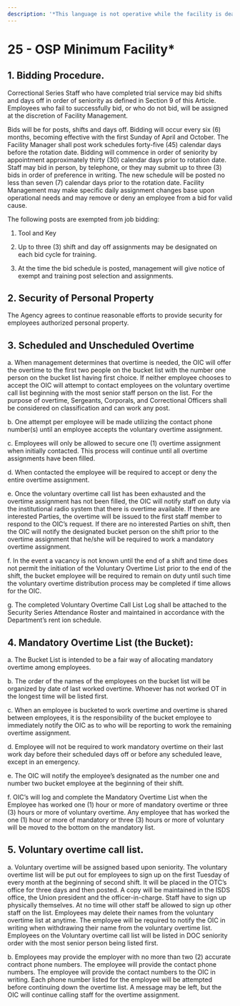 ```yaml
---
description: '*This language is not operative while the facility is deactivated.'
---
```


# 25 - OSP Minimum Facility\*

## 1. Bidding Procedure.

Correctional Series Staff who have completed trial service may bid shifts and days off in order of seniority as defined in Section 9 of this Article. Employees who fail to successfully bid, or who do not bid, will be assigned at the discretion of Facility Management.

Bids will be for posts, shifts and days off. Bidding will occur every six \(6\) months, becoming effective with the first Sunday of April and October. The Facility Manager shall post work schedules forty-five \(45\) calendar days before the rotation date. Bidding will commence in order of seniority by appointment approximately thirty \(30\) calendar days prior to rotation date. Staff may bid in person, by telephone, or they may submit up to three \(3\) bids in order of preference in writing. The new schedule will be posted no less than seven \(7\) calendar days prior to the rotation date. Facility Management may make specific daily assignment changes base upon operational needs and may remove or deny an employee from a bid for valid cause.

The following posts are exempted from job bidding:

1. Tool and Key 
2. Up to three \(3\) shift and day off assignments may be designated on each bid cycle for training. 
3. At the time the bid schedule is posted, management will give notice of exempt and training post selection and assignments.

## 2. Security of Personal Property

The Agency agrees to continue reasonable efforts to provide security for employees authorized personal property.

## 3. Scheduled and Unscheduled Overtime

a. When management determines that overtime is needed, the OIC will offer the overtime to the first two people on the bucket list with the number one person on the bucket list having first choice. If neither employee chooses to accept the OIC will attempt to contact employees on the voluntary overtime call list beginning with the most senior staff person on the list. For the purpose of overtime, Sergeants, Corporals, and Correctional Officers shall be considered on classification and can work any post.  
  
b. One attempt per employee will be made utilizing the contact phone number\(s\) until an employee accepts the voluntary overtime assignment.  
  
c. Employees will only be allowed to secure one \(1\) overtime assignment when initially contacted. This process will continue until all overtime assignments have been filled.  
  
d. When contacted the employee will be required to accept or deny the entire overtime assignment.  
  
e. Once the voluntary overtime call list has been exhausted and the overtime assignment has not been filled, the OIC will notify staff on duty via the institutional radio system that there is overtime available. If there are interested Parties, the overtime will be issued to the first staff member to respond to the OIC’s request. If there are no interested Parties on shift, then the OIC will notify the designated bucket person on the shift prior to the overtime assignment that he/she will be required to work a mandatory overtime assignment.  
  
f. In the event a vacancy is not known until the end of a shift and time does not permit the initiation of the Voluntary Overtime List prior to the end of the shift, the bucket employee will be required to remain on duty until such time the voluntary overtime distribution process may be completed if time allows for the OIC.  
  
g. The completed Voluntary Overtime Call List Log shall be attached to the Security Series Attendance Roster and maintained in accordance with the Department’s rent ion schedule.

## 4. Mandatory Overtime List \(the Bucket\):

a. The Bucket List is intended to be a fair way of allocating mandatory overtime among employees.  
  
b. The order of the names of the employees on the bucket list will be organized by date of last worked overtime. Whoever has not worked OT in the longest time will be listed first.  
  
c. When an employee is bucketed to work overtime and overtime is shared between employees, it is the responsibility of the bucket employee to immediately notify the OIC as to who will be reporting to work the remaining overtime assignment.  
  
d. Employee will not be required to work mandatory overtime on their last work day before their scheduled days off or before any scheduled leave, except in an emergency.  
  
e. The OIC will notify the employee’s designated as the number one and number two bucket employee at the beginning of their shift.  
  
f. OIC’s will log and complete the Mandatory Overtime List when the Employee has worked one \(1\) hour or more of mandatory overtime or three \(3\) hours or more of voluntary overtime. Any employee that has worked the one \(1\) hour or more of mandatory or three \(3\) hours or more of voluntary will be moved to the bottom on the mandatory list.

## 5. Voluntary overtime call list.

a. Voluntary overtime will be assigned based upon seniority. The voluntary overtime list will be put out for employees to sign up on the first Tuesday of every month at the beginning of second shift. It will be placed in the OTC’s office for three days and then posted. A copy will be maintained in the ISDS office, the Union president and the officer-in-charge. Staff have to sign up physically themselves. At no time will other staff be allowed to sign up other staff on the list. Employees may delete their names from the voluntary overtime list at anytime. The employee will be required to notify the OIC in writing when withdrawing their name from the voluntary overtime list. Employees on the Voluntary overtime call list will be listed in DOC seniority order with the most senior person being listed first.  
  
b. Employees may provide the employer with no more than two \(2\) accurate contract phone numbers. The employee will provide the contact phone numbers. The employee will provide the contact numbers to the OIC in writing. Each phone number listed for the employee will be attempted before continuing down the overtime list. A message may be left, but the OIC will continue calling staff for the overtime assignment.

